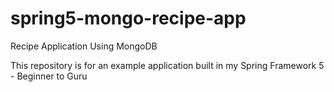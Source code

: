 # spring5-mongo-recipe-app
Recipe Application Using MongoDB

This repository is for an example application built in my Spring Framework 5 - Beginner to Guru
